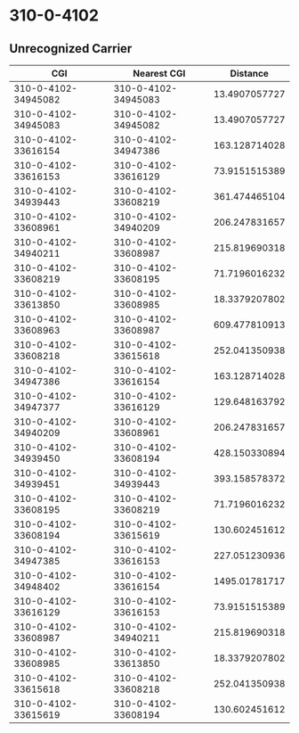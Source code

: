 # 310-0-4102
## Unrecognized Carrier


| CGI | Nearest CGI | Distance |
|-----|-------------|----------|
| 310-0-4102-34945082 | 310-0-4102-34945083 | 13.4907057727 |
| 310-0-4102-34945083 | 310-0-4102-34945082 | 13.4907057727 |
| 310-0-4102-33616154 | 310-0-4102-34947386 | 163.128714028 |
| 310-0-4102-33616153 | 310-0-4102-33616129 | 73.9151515389 |
| 310-0-4102-34939443 | 310-0-4102-33608219 | 361.474465104 |
| 310-0-4102-33608961 | 310-0-4102-34940209 | 206.247831657 |
| 310-0-4102-34940211 | 310-0-4102-33608987 | 215.819690318 |
| 310-0-4102-33608219 | 310-0-4102-33608195 | 71.7196016232 |
| 310-0-4102-33613850 | 310-0-4102-33608985 | 18.3379207802 |
| 310-0-4102-33608963 | 310-0-4102-33608987 | 609.477810913 |
| 310-0-4102-33608218 | 310-0-4102-33615618 | 252.041350938 |
| 310-0-4102-34947386 | 310-0-4102-33616154 | 163.128714028 |
| 310-0-4102-34947377 | 310-0-4102-33616129 | 129.648163792 |
| 310-0-4102-34940209 | 310-0-4102-33608961 | 206.247831657 |
| 310-0-4102-34939450 | 310-0-4102-33608194 | 428.150330894 |
| 310-0-4102-34939451 | 310-0-4102-34939443 | 393.158578372 |
| 310-0-4102-33608195 | 310-0-4102-33608219 | 71.7196016232 |
| 310-0-4102-33608194 | 310-0-4102-33615619 | 130.602451612 |
| 310-0-4102-34947385 | 310-0-4102-33616153 | 227.051230936 |
| 310-0-4102-34948402 | 310-0-4102-33616154 | 1495.01781717 |
| 310-0-4102-33616129 | 310-0-4102-33616153 | 73.9151515389 |
| 310-0-4102-33608987 | 310-0-4102-34940211 | 215.819690318 |
| 310-0-4102-33608985 | 310-0-4102-33613850 | 18.3379207802 |
| 310-0-4102-33615618 | 310-0-4102-33608218 | 252.041350938 |
| 310-0-4102-33615619 | 310-0-4102-33608194 | 130.602451612 |

